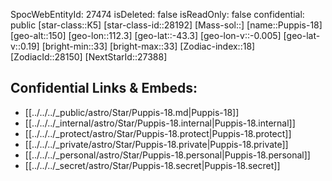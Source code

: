 ﻿---
location: [-43.3,-112.3,150]
type: Star
tags:
- astro/Star

---
SpocWebEntityId: 27474
isDeleted: false
isReadOnly: false
confidential: public
[star-class::K5]
[star-class-id::28192]
[Mass-sol::]
[name::Puppis-18]
[geo-alt::150]
[geo-lon::112.3]
[geo-lat::-43.3]
[geo-lon-v::-0.005]
[geo-lat-v::0.19]
[bright-min::33]
[bright-max::33]
[Zodiac-index::18]
[ZodiacId::28150]
[NextStarId::27388]



## Confidential Links & Embeds: 
- [[../../../_public/astro/Star/Puppis-18.md|Puppis-18]] 
- [[../../../_internal/astro/Star/Puppis-18.internal|Puppis-18.internal]] 
- [[../../../_protect/astro/Star/Puppis-18.protect|Puppis-18.protect]] 
- [[../../../_private/astro/Star/Puppis-18.private|Puppis-18.private]] 
- [[../../../_personal/astro/Star/Puppis-18.personal|Puppis-18.personal]] 
- [[../../../_secret/astro/Star/Puppis-18.secret|Puppis-18.secret]] 
